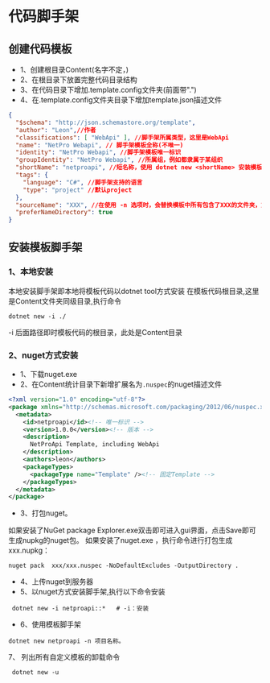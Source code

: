 # 代码脚手架

## 创建代码模板

- 1、创建根目录Content(名字不定，)
- 2、在根目录下放置完整代码目录结构
- 3、在代码目录下增加.template.config文件夹(前面带".")
- 4、在.template.config文件夹目录下增加template.json描述文件

```json
{
  "$schema": "http://json.schemastore.org/template",
  "author": "Leon",//作者
  "classifications": [ "WebApi" ], //脚手架所属类型，这里是WebApi
  "name": "NetPro Webapi", // 脚手架模板全称(不唯一)
  "identity": "NetPro Webapi", //脚手架模板唯一标识
  "groupIdentity": "NetPro Webapi", //所属组，例如都隶属于某组织
  "shortName": "netproapi", //短名称，使用 dotnet new <shortName> 安装模板时的名称
  "tags": {
    "language": "C#", //脚手架支持的语言
    "type": "project" //默认project
  },
  "sourceName": "XXX", //在使用 -n 选项时，会替换模板中所有包含了XXX的文件夹，文件等
  "preferNameDirectory": true
}
```
## 安装模板脚手架

### 1、本地安装

本地安装脚手架即本地将模板代码以dotnet tool方式安装
在模板代码根目录,这里是Content文件夹同级目录,执行命令
```
dotnet new -i ./ 
```
-i 后面路径即时模板代码的根目录，此处是Content目录

### 2、nuget方式安装

- 1、下载nuget.exe
- 2、在Content统计目录下新增扩展名为`.nuspec`的nuget描述文件

```xml
<?xml version="1.0" encoding="utf-8"?>
<package xmlns="http://schemas.microsoft.com/packaging/2012/06/nuspec.xsd">
  <metadata>
    <id>netproapi</id><!-- 唯一标识 -->
    <version>1.0.0</version><!-- 版本 -->
    <description>
      NetProApi Template, including WebApi     
    </description>
    <authors>leon</authors>
    <packageTypes>
      <packageType name="Template" /><!-- 固定Template -->
    </packageTypes>
  </metadata>
</package>
```

- 3、打包nuget。

如果安装了NuGet package Explorer.exe双击即可进入gui界面，点击Save即可生成nupkg的nuget包。
如果安装了nuget.exe ，执行命令进行打包生成xxx.nupkg：
```
nuget pack  xxx/xxx.nuspec -NoDefaultExcludes -OutputDirectory . 
```
- 4、上传nuget到服务器
- 5、以nuget方式安装脚手架,执行以下命令安装
```
 dotnet new -i netproapi::*   # -i：安装 
```

- 6、使用模板脚手架

```
dotnet new netproapi -n 项目名称。
```

7、 列出所有自定义模板的卸载命令

```
 dotnet new -u 
```
